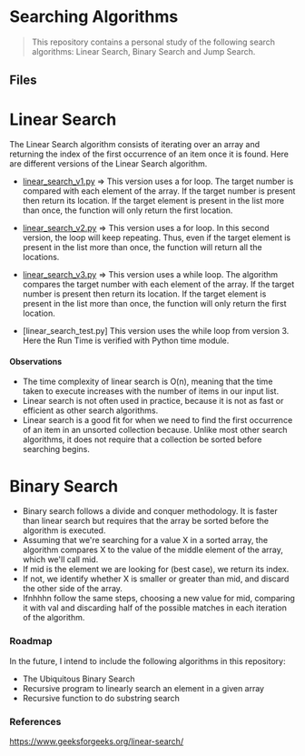 <h1>Searching Algorithms </h1>

> This repository contains a personal study of the following search algorithms: Linear Search, Binary Search and Jump Search. 
 
## Files

# Linear Search 

The Linear Search algorithm consists of iterating over an array and returning the index of the first occurrence of an item once it is found. 
Here are different versions of the Linear Search algorithm.  

* [linear_search_v1.py](https://github.com/alicevillar/Searching_Algorithms/blob/main/linear_search/linear_search_v1.py) =>  This version uses a for loop. The target number is compared with each element of the array. If the target number is present then return its location. If the target element is present in the list more than once, the function will only return the first location.
 
* [linear_search_v2.py](https://github.com/alicevillar/Searching_Algorithms/blob/main/linear_search/linear_search_v2.py) => This version uses a for loop. In this second version,  the loop will keep repeating. Thus, even if the target element is present in the list more than once, the function will return all the locations.   

* [linear_search_v3.py](https://github.com/alicevillar/Searching_Algorithms/blob/main/linear_search/linear_search_v3.py) =>  This version uses a while loop. The algorithm compares the target number with each element of the array. If the target number is present then return its location. If the target element is present in the list more than once, the function will only return the first location.  

* [linear_search_test.py]
This version uses the while loop from version 3. Here the Run Time is verified with Python time module.  

#### Observations

* The time complexity of linear search is O(n), meaning that the time taken to execute increases with the number of items in our input list.
* Linear search is not often used in practice, because it is not as fast or efficient as other search algorithms.
* Linear search is a good fit for when we need to find the first occurrence of an item in an unsorted collection because. Unlike most other search algorithms, it does not require that a collection be sorted before searching begins.


# Binary Search 

* Binary search follows a divide and conquer methodology. It is faster than linear search but requires that the array be sorted before the algorithm is executed.
* Assuming that we're searching for a value X in a sorted array, the algorithm compares X to the value of the middle element of the array, which we'll call mid.
* If mid is the element we are looking for (best case), we return its index.
* If not, we identify whether X is smaller or greater than mid, and discard the other side of the array.
* Ifnhhhn follow the same steps, choosing a new value for mid, comparing it with val and discarding half of the possible matches in each iteration of the algorithm.



### Roadmap 

In the future, I intend to include the following algorithms in this repository:

* The Ubiquitous Binary Search
* Recursive program to linearly search an element in a given array
* Recursive function to do substring search 

### References

https://www.geeksforgeeks.org/linear-search/
